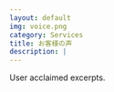 ```yaml
---
layout: default
img: voice.png
category: Services
title: お客様の声
description: |
---
```

  User acclaimed excerpts.